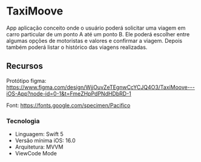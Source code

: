 # TaxiMoove

App aplicação conceito onde o usuário poderá solicitar uma viagem em carro particular de um ponto A até um ponto B.
Ele poderá escolher entre algumas opções de motoristas e valores e confirmar a viagem. Depois também poderá listar o histórico das viagens realizadas.

## Recursos
Protótipo figma: https://www.figma.com/design/WjjOuvZeTEgnwCcYCJQ4O3/TaxiMoove---iOS-App?node-id=0-1&t=FmeZHpPdPNdHDbRD-1

Font: https://fonts.google.com/specimen/Pacifico

### Tecnologia
* Linguagem: Swift 5
* Versão mínima iOS: 16.0
* Arquitetura: MVVM
* ViewCode Mode
